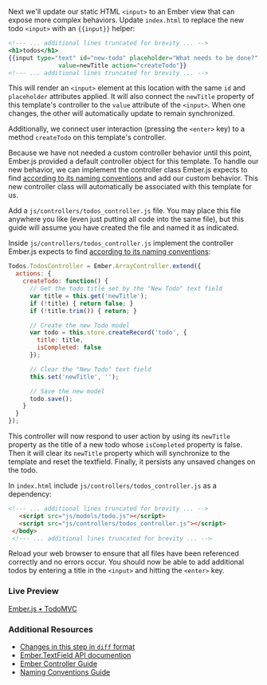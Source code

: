 Next we'll update our static HTML `<input>` to an Ember view that can expose more complex behaviors.  Update `index.html` to replace the new todo `<input>` with an `{{input}}` helper:

```handlebars
<!--- ... additional lines truncated for brevity ... -->
<h1>todos</h1>
{{input type="text" id="new-todo" placeholder="What needs to be done?" 
              value=newTitle action="createTodo"}}
<!--- ... additional lines truncated for brevity ... -->
```

This will render an `<input>` element at this location with the same `id` and `placeholder` attributes applied. It will also connect the `newTitle` property of this template's controller to the `value` attribute of the `<input>`. When one changes, the other will automatically update to remain synchronized.

Additionally, we connect user interaction (pressing the `<enter>` key) to a method `createTodo` on this template's controller.

Because we have not needed a custom controller behavior until this point, Ember.js provided a default controller object for this template. To handle our new behavior, we can implement the controller class Ember.js expects to find [according to its naming conventions](/guides/concepts/naming-conventions) and add our custom behavior. This new controller class will automatically be associated with this template for us.

Add a `js/controllers/todos_controller.js` file. You may place this file anywhere you like (even just putting all code into the same file), but this guide will assume you have created the file and named it as indicated.

Inside `js/controllers/todos_controller.js` implement the controller Ember.js expects to find [according to its naming conventions](/guides/concepts/naming-conventions):

```javascript
Todos.TodosController = Ember.ArrayController.extend({
  actions: {
    createTodo: function() {
      // Get the todo title set by the "New Todo" text field
      var title = this.get('newTitle');
      if (!title) { return false; }
      if (!title.trim()) { return; }

      // Create the new Todo model
      var todo = this.store.createRecord('todo', {
        title: title,
        isCompleted: false
      });

      // Clear the "New Todo" text field
      this.set('newTitle', '');

      // Save the new model
      todo.save();
    }
  }
});
```

This controller will now respond to user action by using its `newTitle` property as the title of a new todo whose `isCompleted` property is false.  Then it will clear its `newTitle` property which will synchronize to the template and reset the textfield. Finally, it persists any unsaved changes on the todo.

In `index.html` include `js/controllers/todos_controller.js` as a dependency:

```html
<!--- ... additional lines truncated for brevity ... -->
   <script src="js/models/todo.js"></script>
   <script src="js/controllers/todos_controller.js"></script>
 </body>
 <!--- ... additional lines truncated for brevity ... -->
```

Reload your web browser to ensure that all files have been referenced correctly and no errors occur. You should now be able to add additional todos by entering a title in the `<input>` and hitting the `<enter>` key.

### Live Preview
<a class="jsbin-embed" href="http://jsbin.com/ImukUZO/1/embed?live">Ember.js • TodoMVC</a><script src="http://static.jsbin.com/js/embed.js"></script>

### Additional Resources

  * [Changes in this step in `diff` format](https://github.com/emberjs/quickstart-code-sample/commit/60feb5f369c8eecd9df3f561fbd01595353ce803)
  * [Ember.TextField API documention](/api/classes/Ember.TextField.html)
  * [Ember Controller Guide](/guides/controllers)
  * [Naming Conventions Guide](/guides/concepts/naming-conventions)
